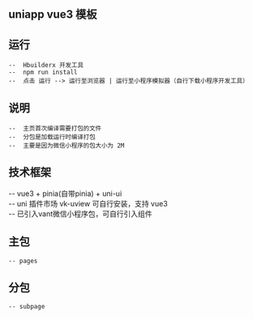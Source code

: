 ## uniapp vue3 模板

## 运行

	--	Hbuilderx 开发工具  
	--	npm run install  
	--	点击 运行 --> 运行至浏览器 | 运行至小程序模拟器（自行下载小程序开发工具）  

## 说明

	--	主页首次编译需要打包的文件  
	--	分包是加载运行时编译打包  
	--	主要是因为微信小程序的包大小为 2M  

## 技术框架

  --	vue3 + pinia(自带pinia) + uni-ui  
	--	uni 插件市场 vk-uview 可自行安装，支持 vue3  
	--	已引入vant微信小程序包，可自行引入组件  

## 主包

	-- pages

## 分包

	-- subpage